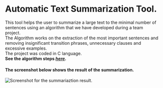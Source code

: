 # **Automatic Text Summarization Tool.**
This tool helps the user to summarize a large text to the minimal number of sentences using an algorithm that we have developed
during a team project.<br />
The Algorithm works on the extraction of the most important sentences and removing insignificant transition
phrases, unnecessary clauses and excessive examples.<br />
The project was coded in C language.<br />
**See the algorithm steps *[here](https://github.com/YahyaAlaaMassoud/Automatic-Summarization/blob/master/Summarization%20Algorithm.pdf).***
<br />
#### The screenshot below shows the result of the summarization.
![Screenshot for the summariaztion result.](https://github.com/YahyaAlaaMassoud/Automatic-Summarization/blob/master/Screenshots/Test.png "Summarization Result")
